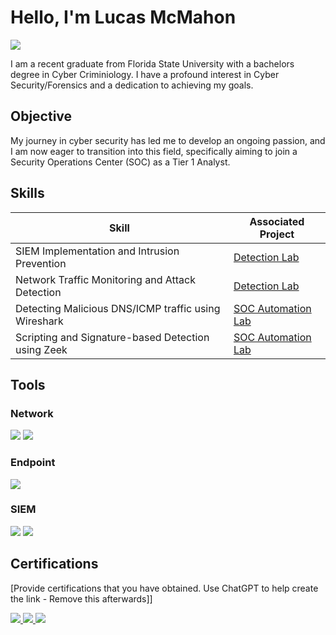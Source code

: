 # Hello, I'm Lucas McMahon
<a href="https://www.linkedin.com/in/lucas-mcmahon-cybersec/"><img src="https://img.shields.io/badge/-LinkedIn-0072b1?&style=for-the-badge&logo=linkedin&logoColor=white" /></a>

I am a recent graduate from Florida State University with a bachelors degree in Cyber Criminiology. I have a profound interest in Cyber Security/Forensics and a dedication to achieving my goals.

## Objective

My journey in cyber security has led me to develop an ongoing passion, and I am now eager to transition into this field, specifically aiming to join a Security Operations Center (SOC) as a Tier 1 Analyst.

## Skills

| Skill                                         | Associated Project         |
|-----------------------------------------------|----------------------------|
| SIEM Implementation and Intrusion Prevention    | <a href="https://github.com/LucasCodes8/MyWork/blob/main/LimaCharlieWriteup.pdf">Detection Lab</a>|
| Network Traffic Monitoring and Attack Detection | <a href="https://github.com/LucasCodes8/MyWork/blob/main/DetectingMITM.pdf">Detection Lab</a>|
| Detecting Malicious DNS/ICMP traffic using Wireshark         |<a href="https://github.com/LucasCodes8/MyWork/blob/main/DetectingDNSandICMP.pdf"> SOC Automation Lab|
| Scripting and Signature-based Detection using Zeek      |<a href="https://github.com/LucasCodes8/MyWork/blob/main/ZeekWriteup.pdf"> SOC Automation Lab|

## Tools

### Network
<div>
    <img src="https://img.shields.io/badge/-Wireshark-1679A7?&style=for-the-badge&logo=Wireshark&logoColor=white" />
    <img src="https://img.shields.io/badge/-Zeek-777BB4?&style=for-the-badge&logo=Zeek&logoColor=white" />
</div>

### Endpoint
<div>
    <img src="https://img.shields.io/badge/-Microsoft_Defender_for_Endpoint-00A4EF?&style=for-the-badge&logo=Microsoft&logoColor=white" />
</div>

### SIEM
<div>
    <img src="https://img.shields.io/badge/-Microsoft_Sentinel-0078D4?&style=for-the-badge&logo=Microsoft&logoColor=white" />
    <img src="https://img.shields.io/badge/-Splunk-000000?&style=for-the-badge&logo=Splunk&logoColor=white" />
</div>

## Certifications
[Provide certifications that you have obtained. Use ChatGPT to help create the link - Remove this afterwards]]
<div>
<a href="https://www.credly.com/badges/f1a4a071-7e7b-4d66-ad9f-64838df394a4/public_url"><img src="https://img.shields.io/badge/-Security%2B-FF0000?&style=for-the-badge&logo=CompTIA&logoColor=white" />
<a href="https://www.credly.com/badges/ed2d25a0-145f-47ca-a69f-b7a503294494"><img src="https://img.shields.io/badge/-Network%2B-007ACC?&style=for-the-badge&logo=CompTIA&logoColor=white" />
<a href="https://www.credly.com/badges/52098228-2daa-448d-bfaf-a4746c6f15b6"><img src="https://img.shields.io/badge/-CySA%2B-007ACC?&style=for-the-badge&logo=CompTIA&logoColor=white" />
</div>


<!---
LucasCodes8/LucasCodes8 is a ✨ special ✨ repository because its `README.md` (this file) appears on your GitHub profile.
You can click the Preview link to take a look at your changes.
--->
